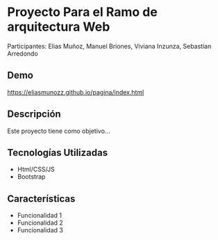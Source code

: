 # Proyecto Para el Ramo de arquitectura Web

Participantes: Elias Muñoz, Manuel Briones, Viviana Inzunza, Sebastian Arredondo
## Demo
https://eliasmunozz.github.io/pagina/index.html

## Descripción

Este proyecto tiene como objetivo...

## Tecnologías Utilizadas

- Html/CSS/JS
- Bootstrap

## Características

- Funcionalidad 1
- Funcionalidad 2
- Funcionalidad 3

